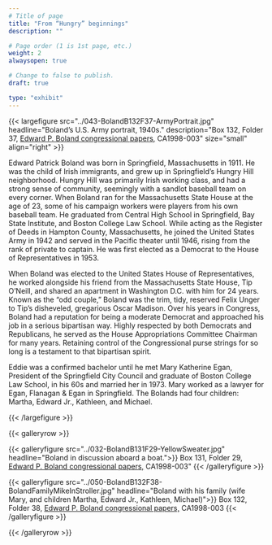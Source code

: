 ```yaml
---
# Title of page
title: "From “Hungry” beginnings"
description: ""

# Page order (1 is 1st page, etc.)
weight: 2
alwaysopen: true

# Change to false to publish.
draft: true

type: "exhibit"
---
```

{{< largefigure src="../043-BolandB132F37-ArmyPortrait.jpg"
           headline="Boland’s U.S. Army portrait, 1940s." 
           description="Box 132, Folder 37, [Edward P. Boland congressional papers,](https://bc-primo.hosted.exlibrisgroup.com/permalink/f/l6ucgu/ALMA-BC21517689060001021) CA1998-003" size="small" align="right" >}}
		  		   
Edward Patrick Boland was born in Springfield, Massachusetts in 1911. He was the child of Irish immigrants, and grew up in Springfield’s Hungry Hill neighborhood. Hungry Hill was primarily Irish working class, and had a strong sense of community, seemingly with a sandlot baseball team on every corner. When Boland ran for the Massachusetts State House at the age of 23, some of his campaign workers were players from his own baseball team. He graduated from Central High School in Springfield, Bay State Institute, and Boston College Law School. While acting as the Register of Deeds in Hampton County, Massachusetts, he joined the United States Army in 1942 and served in the Pacific theater until 1946, rising from the rank of private to captain. He was first elected as a Democrat to the House of Representatives in 1953.

When Boland was elected to the United States House of Representatives, he worked alongside his friend from the Massachusetts State House, Tip O’Neill, and shared an apartment in Washington D.C. with him for 24 years. Known as the “odd couple,” Boland was the trim, tidy, reserved Felix Unger to Tip’s disheveled, gregarious Oscar Madison. Over his years in Congress, Boland had a reputation for being a moderate Democrat and approached his job in a serious bipartisan way. Highly respected by both Democrats and Republicans, he served as the House Appropriations Committee Chairman for many years. Retaining control of the Congressional purse strings for so long is a testament to that bipartisan spirit. 

Eddie was a confirmed bachelor until he met Mary Katherine Egan, President of the Springfield City Council and graduate of Boston College Law School, in his 60s and married her in 1973. Mary worked as a lawyer for Egan, Flanagan & Egan in Springfield. The Bolands had four children: Martha, Edward Jr., Kathleen, and Michael.

{{< /largefigure >}}

{{< galleryrow >}}


{{< galleryfigure src="../032-BolandB131F29-YellowSweater.jpg"
           headline="Boland in discussion aboard a boat.">}} Box 131, Folder 29,  [Edward P. Boland congressional papers,](https://bc-primo.hosted.exlibrisgroup.com/permalink/f/l6ucgu/ALMA-BC21517689060001021) CA1998-003"
{{< /galleryfigure >}}

{{< galleryfigure src="../050-BolandB132F38-BolandFamilyMikeInStroller.jpg"
           headline="Boland with his family (wife Mary, and children Martha, Edward Jr., Kathleen, Michael)">}} Box 132, Folder 38,  [Edward P. Boland congressional papers,](https://bc-primo.hosted.exlibrisgroup.com/permalink/f/l6ucgu/ALMA-BC21517689060001021) CA1998-003
{{< /galleryfigure >}}


{{< /galleryrow >}}
